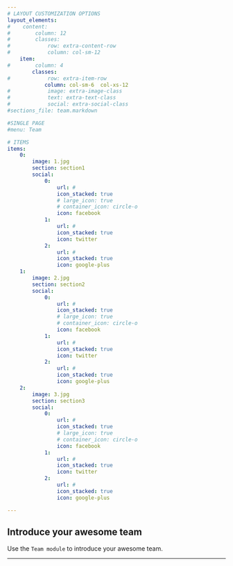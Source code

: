 ```yaml
---
# LAYOUT CUSTOMIZATION OPTIONS
layout_elements:
#    content:
#        column: 12
#        classes:
#            row: extra-content-row
#            column: col-sm-12
    item:
#        column: 4
        classes:
#            row: extra-item-row
            column: col-sm-6  col-xs-12
#            image: extra-image-class
#            text: extra-text-class
#            social: extra-social-class
#sections_file: team.markdown

#SINGLE PAGE
#menu: Team

# ITEMS
items:
    0:
        image: 1.jpg
        section: section1
        social:
            0:
                url: #
                icon_stacked: true
                # large_icon: true
                # container_icon: circle-o
                icon: facebook
            1:
                url: #
                icon_stacked: true
                icon: twitter
            2:
                url: #
                icon_stacked: true
                icon: google-plus
    1:
        image: 2.jpg
        section: section2
        social:
            0:
                url: #
                icon_stacked: true
                # large_icon: true
                # container_icon: circle-o
                icon: facebook
            1:
                url: #
                icon_stacked: true
                icon: twitter
            2:
                url: #
                icon_stacked: true
                icon: google-plus
    2:
        image: 3.jpg
        section: section3
        social:
            0:
                url: #
                icon_stacked: true
                # large_icon: true
                # container_icon: circle-o
                icon: facebook
            1:
                url: #
                icon_stacked: true
                icon: twitter
            2:
                url: #
                icon_stacked: true
                icon: google-plus

---
```


## Introduce your awesome team
Use the `Team module` to introduce your awesome team.

___
